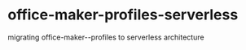 office-maker-profiles-serverless
===============

migrating office-maker--profiles to serverless architecture